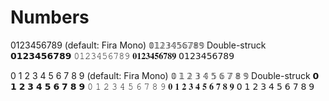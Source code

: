 # Numbers

0123456789                      (default: Fira Mono)
𝟘𝟙𝟚𝟛𝟜𝟝𝟞𝟟𝟠𝟡                      Double-struck
𝟬𝟭𝟮𝟯𝟰𝟱𝟲𝟳𝟴𝟵
𝟶𝟷𝟸𝟹𝟺𝟻𝟼𝟽𝟾𝟿
𝟎𝟏𝟐𝟑𝟒𝟓𝟔𝟕𝟖𝟗
𝟢𝟣𝟤𝟥𝟦𝟧𝟨𝟩𝟪𝟫


0 1 2 3 4 5 6 7 8 9             (default: Fira Mono)
𝟘 𝟙 𝟚 𝟛 𝟜 𝟝 𝟞 𝟟 𝟠 𝟡             Double-struck
𝟬 𝟭 𝟮 𝟯 𝟰 𝟱 𝟲 𝟳 𝟴 𝟵
𝟶 𝟷 𝟸 𝟹 𝟺 𝟻 𝟼 𝟽 𝟾 𝟿
𝟎 𝟏 𝟐 𝟑 𝟒 𝟓 𝟔 𝟕 𝟖 𝟗
𝟢 𝟣 𝟤 𝟥 𝟦 𝟧 𝟨 𝟩 𝟪 𝟫
